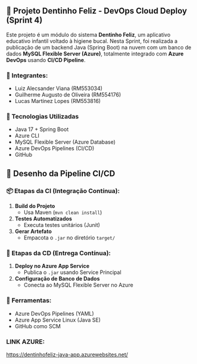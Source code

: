## 🦷 Projeto Dentinho Feliz - DevOps Cloud Deploy (Sprint 4)

Este projeto é um módulo do sistema **Dentinho Feliz**, um aplicativo educativo infantil voltado à higiene bucal. Nesta Sprint, foi realizada a publicação de um backend Java (Spring Boot) na nuvem com um banco de dados **MySQL Flexible Server (Azure)**, totalmente integrado com **Azure DevOps** usando **CI/CD Pipeline**.

### 👥 Integrantes:
- Luiz Alecsander Viana (RM553034)
- Guilherme Augusto de Oliveira (RM554176)
- Lucas Martinez Lopes (RM553816)

### 🔧 Tecnologias Utilizadas
- Java 17 + Spring Boot
- Azure CLI
- MySQL Flexible Server (Azure Database)
- Azure DevOps Pipelines (CI/CD)
- GitHub

## 🔁 Desenho da Pipeline CI/CD

### 📦 Etapas da CI (Integração Contínua):
1. **Build do Projeto**
    - Usa Maven (`mvn clean install`)
2. **Testes Automatizados**
    - Executa testes unitários (Junit)
3. **Gerar Artefato**
    - Empacota o `.jar` no diretório `target/`

### 🚀 Etapas da CD (Entrega Contínua):
1. **Deploy no Azure App Service**
    - Publica o `.jar` usando Service Principal
2. **Configuração de Banco de Dados**
    - Conecta ao MySQL Flexible Server no Azure

### 🔧 Ferramentas:
- Azure DevOps Pipelines (YAML)
- Azure App Service Linux (Java SE)
- GitHub como SCM

### LINK AZURE:
https://dentinhofeliz-java-app.azurewebsites.net/